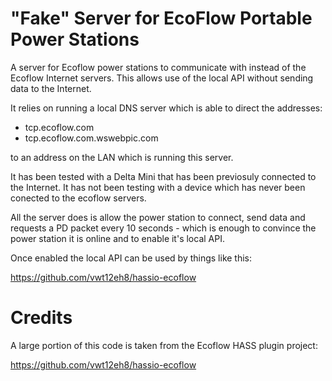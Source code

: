 # "Fake" Server for EcoFlow Portable Power Stations

A server for Ecoflow power stations to communicate with instead of the Ecoflow Internet servers. This allows use of the local API without sending data to the Internet.

It relies on running a local DNS server which is able to direct the addresses:

 - tcp.ecoflow.com
 - tcp.ecoflow.com.wswebpic.com

to an address on the LAN which is running this server.

It has been tested with a Delta Mini that has been previosuly connected to the Internet. It has not been testing with a device which has never been conected to the ecoflow servers.

All the server does is allow the power station to connect, send data and requests a PD packet every 10 seconds - which is enough to convince the power station it is online and to enable it's local API.

Once enabled the local API can be used by things like this:

https://github.com/vwt12eh8/hassio-ecoflow

# Credits

A large portion of this code is taken from the Ecoflow HASS plugin project:

https://github.com/vwt12eh8/hassio-ecoflow
